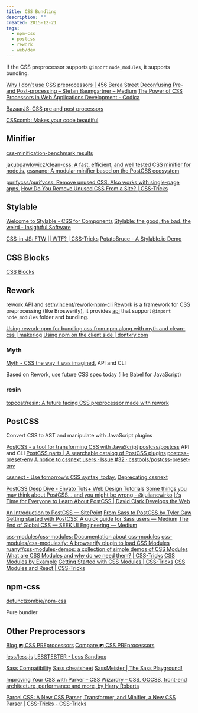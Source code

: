 ```yaml
---
title: CSS Bundling
description: ""
created: 2015-12-21
tags:
  - npm-css
  - postcss
  - rework
  - web/dev
---
```


If the CSS preprocessor supports `@import` `node_modules`, it supports bundling.

[Why I don’t use CSS preprocessors | 456 Berea Street](http://www.456bereastreet.com/archive/201603/why_i_dont_use_css_preprocessors/)
[Deconfusing Pre- and Post-processing – Stefan Baumgartner – Medium](https://medium.com/@ddprrt/deconfusing-pre-and-post-processing-d68e3bd078a3)
[The Power of CSS Processors in Web Applications Development - Codica](https://www.codica.com/blog/the-power-of-css-processors-in-web-applications-development/)

[BazaarJS: CSS pre and post processors](http://www.leanpanda.com/blog/2015/07/20/css-preprocessors/)

[CSScomb: Makes your code beautiful](http://csscomb.com/)

## Minifier

[css-minification-benchmark results](https://goalsmashers.github.io/css-minification-benchmark/)

[jakubpawlowicz/clean-css: A fast, efficient, and well tested CSS minifier for node.js.](https://github.com/jakubpawlowicz/clean-css)
[cssnano: A modular minifier based on the PostCSS ecosystem](http://cssnano.co/)

[purifycss/purifycss: Remove unused CSS. Also works with single-page apps.](https://github.com/purifycss/purifycss)
[How Do You Remove Unused CSS From a Site? | CSS-Tricks](https://css-tricks.com/how-do-you-remove-unused-css-from-a-site/)

## Stylable

[Welcome to Stylable - CSS for Components](https://stylable.io/)
[Stylable: the good, the bad, the weird - Insightful Software](https://blog.envylabs.com/stylable-the-good-the-bad-the-weird-f1ee137311a4)

[CSS-in-JS: FTW || WTF? | CSS-Tricks](https://css-tricks.com/css-in-js-ftw-wtf/)
[PotatoBruce - A Stylable.io Demo](https://potatobruce.io/)

## CSS Blocks

[CSS Blocks](https://css-blocks.com/)

## Rework

[rework](https://github.com/reworkcss) [API](https://github.com/reworkcss/rework-npm) and [sethvincent/rework-npm-cli](https://github.com/sethvincent/rework-npm-cli)
Rework is a framework for CSS preprocessing (like Broswerify), it provides [api](https://github.com/reworkcss/rework-npm) that support `@import` `node_modules` folder and bundling.

[Using rework-npm for bundling css from npm along with myth and clean-css | makerlog](http://makerlog.org/posts/rework-npm-myth-clean-css/)
[Using npm on the client side | dontkry.com](http://dontkry.com/posts/code/using-npm-on-the-client-side.html#stylesheets)

### Myth

[Myth - CSS the way it was imagined.](http://www.myth.io/) API and CLI

Based on Rework, use future CSS spec today (like Babel for JavaScript)

### resin

[topcoat/resin: A future facing CSS preprocessor made with rework](https://github.com/topcoat/resin)

## PostCSS

Convert CSS to AST and manipulate with JavaScript plugins

[PostCSS - a tool for transforming CSS with JavaScript](http://postcss.org/)
[postcss/postcss](https://github.com/postcss/postcss) API and CLI
[PostCSS.parts | A searchable catalog of PostCSS plugins](https://www.postcss.parts/)
[postcss-preset-env](http://preset-env.cssdb.org/)
[A notice to cssnext users · Issue #32 · csstools/postcss-preset-env](https://github.com/csstools/postcss-preset-env/issues/32)

[cssnext - Use tomorrow’s CSS syntax, today.](http://cssnext.io/)
[Deprecating cssnext](https://moox.io/blog/deprecating-cssnext/)

[PostCSS Deep Dive - Envato Tuts+ Web Design Tutorials](https://webdesign.tutsplus.com/series/postcss-deep-dive--cms-889)
[Some things you may think about PostCSS... and you might be wrong - @juliancwirko](http://julian.io/some-things-you-may-think-about-postcss-and-you-might-be-wrong/)
[It's Time for Everyone to Learn About PostCSS | David Clark Develops the Web](http://davidtheclark.com/its-time-for-everyone-to-learn-about-postcss/)

[An Introduction to PostCSS — SitePoint](https://www.sitepoint.com/an-introduction-to-postcss/)
[From Sass to PostCSS by Tyler Gaw](https://tylergaw.com/articles/sass-to-postcss)
[Getting started with PostCSS: A quick guide for Sass users — Medium](https://medium.com/@svilen/getting-started-with-postcss-a-quick-guide-for-sass-users-90c8b675d5f4#.isx90919d)
[The End of Global CSS — SEEK UI Engineering — Medium](https://medium.com/seek-ui-engineering/the-end-of-global-css-90d2a4a06284#.nhhec7hnx)

[css-modules/css-modules: Documentation about css-modules](https://github.com/css-modules/css-modules)
[css-modules/css-modulesify: A browserify plugin to load CSS Modules](https://github.com/css-modules/css-modulesify)
[ruanyf/css-modules-demos: a collection of simple demos of CSS Modules](https://github.com/ruanyf/css-modules-demos)
[What are CSS Modules and why do we need them? | CSS-Tricks](https://css-tricks.com/css-modules-part-1-need/)
[CSS Modules by Example](https://www.javascriptstuff.com/css-modules-by-example/)
[Getting Started with CSS Modules | CSS-Tricks](https://css-tricks.com/css-modules-part-2-getting-started/)
[CSS Modules and React | CSS-Tricks](https://css-tricks.com/css-modules-part-3-react/)

## npm-css

[defunctzombie/npm-css](https://github.com/defunctzombie/npm-css)

Pure bundler

## Other Preprocessors

[Blog ◩ CSS PREprocessors](http://csspre.com/)
[Compare ◩ CSS PREprocessors](http://csspre.com/compare/)

[less/less.js](https://github.com/less/less.js)
[LESSTESTER - Less Sandbox](https://lesstester.com/)

[Sass Compatibility](https://sass-compatibility.github.io/)
[Sass cheatsheet](https://devhints.io/sass)
[SassMeister | The Sass Playground!](https://www.sassmeister.com/)

[Improving Your CSS with Parker – CSS Wizardry – CSS, OOCSS, front-end architecture, performance and more, by Harry Roberts](http://csswizardry.com/2016/06/improving-your-css-with-parker/)

[Parcel CSS: A New CSS Parser, Transformer, and Minifier, a New CSS Parser | CSS-Tricks - CSS-Tricks](https://css-tricks.com/parcel-css/)
